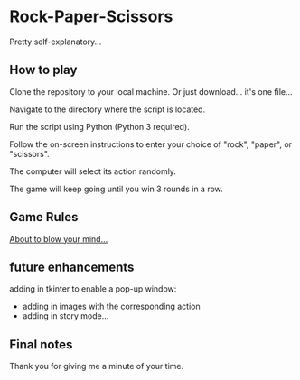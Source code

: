 # Rock-Paper-Scissors
Pretty self-explanatory...


## How to play

Clone the repository to your local machine. Or just download... it's one file...

Navigate to the directory where the script is located.

Run the script using Python (Python 3 required).

Follow the on-screen instructions to enter your choice of "rock", "paper", or "scissors".

The computer will select its action randomly. 

The game will keep going until you win 3 rounds in a row.

## Game Rules

[About to blow your mind...](https://en.wikipedia.org/wiki/Rock_paper_scissors)

## future enhancements

adding in tkinter to enable a pop-up window:
 * adding in images with the corresponding action
 * adding in story mode...

## Final notes

Thank you for giving me a minute of your time.
